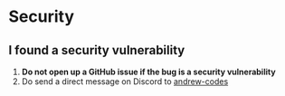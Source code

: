 # Security

## I found a security vulnerability

1. **Do not open up a GitHub issue if the bug is a security vulnerability**
2. Do send a direct message on Discord to [andrew-codes](https://discord.com/users/106497686798094336)
